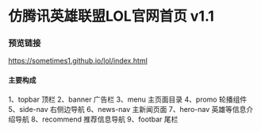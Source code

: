 # 仿腾讯英雄联盟LOL官网首页 v1.1

### 预览链接

https://sometimes1.github.io/lol/index.html

#### 主要构成

 1、topbar 顶栏
 2、banner 广告栏
 3、menu 主页面目录
 4、promo 轮播组件
 5、side-nav 右侧边导航
 6、news-nav 主新闻页面
 7、hero-nav 英雄等信息介绍导航
 8、recommend 推荐信息导航
 9、footbar 尾栏
